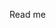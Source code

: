 




















































































































Read me




































